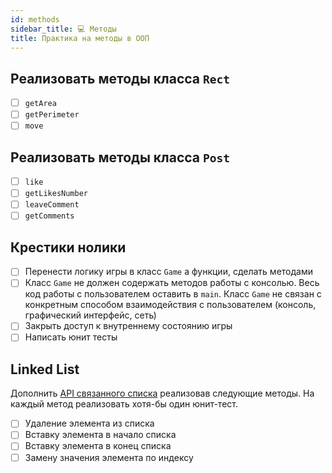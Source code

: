 ```yaml
---
id: methods
sidebar_title: 💻 Методы
title: Практика на методы в ООП
---
```


## Реализовать методы класса `Rect`
- [ ] `getArea`
- [ ] `getPerimeter`
- [ ] `move`

## Реализовать методы класса `Post`
- [ ] `like`
- [ ] `getLikesNumber`
- [ ] `leaveComment`
- [ ] `getComments`

## Крестики нолики
- [ ] Перенести логику игры в класс `Game` а функции, сделать методами
- [ ] Класс `Game` не должен содержать методов работы c консолью. Весь код работы с пользователем оставить в `main`. Класс `Game` не связан с конкретным способом взаимодействия с пользователем (консоль, графический интерфейс, сеть)
- [ ] Закрыть доступ к внутреннему состоянию игры 
- [ ] Написать юнит тесты

## Linked List

Дополнить [API связанного списка](../../java/oop/04--encapsulation.md) реализовав следующие методы. На каждый метод реализовать хотя-бы один юнит-тест. 

- [ ] Удаление элемента из списка
- [ ] Вставку элемента в начало списка
- [ ] Вставку элемента в конец списка
- [ ] Замену значения элемента по индексу